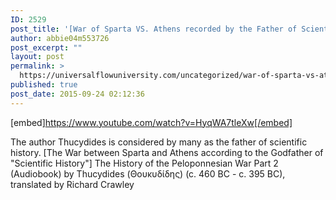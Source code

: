 ```yaml
---
ID: 2529
post_title: '[War of Sparta VS. Athens recorded by the Father of Scientific History] Peloponnesian War Part 2'
author: abbie04m553726
post_excerpt: ""
layout: post
permalink: >
  https://universalflowuniversity.com/uncategorized/war-of-sparta-vs-athens-recorded-by-the-father-of-scientific-history-peloponnesian-war-part-2/
published: true
post_date: 2015-09-24 02:12:36
---
```

[embed]https://www.youtube.com/watch?v=HyqWA7tleXw[/embed]<br>
<p>The author Thucydides is considered by many as the father of scientific history. 
[The War between Sparta and Athens according to the Godfather of "Scientific History"] The History of the Peloponnesian War Part 2 (Audiobook)
by Thucydides (Θουκυδίδης) (c. 460 BC - c. 395 BC), translated by Richard Crawley</p>